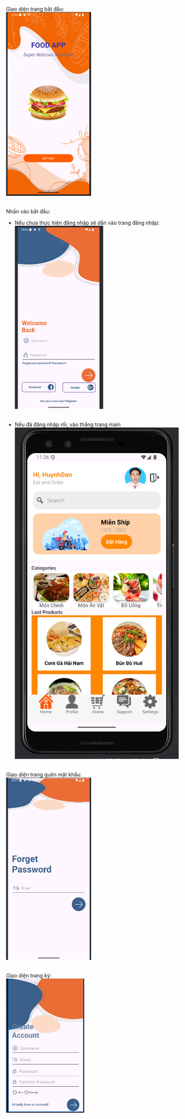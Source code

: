 Giao diện trang bắt đầu:<br>
<img src="image.png"><br><br>

Nhấn vào bắt đầu:<br>
+ Nếu chưa thực hiện đăng nhập sẽ dẫn vào trang đăng nhập:<br>
<img src="image-1.png"><br><br>

+ Nếu đã đăng nhập rồi, vào thẳng trang main<br>
<img src="image-5.png"><br><br>

Giao diện trang quên mật khẩu:<br>
<img src="image-3.png"><br><br>

Giao diện trang ký:<br>
<img src="image-4.png"><br><br>
